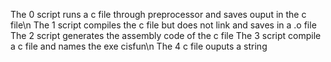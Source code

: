 The 0 script runs a c file through preprocessor and saves ouput in the c file\n
The 1 script compiles the c file but does not link and saves in a .o file
The 2 script generates the assembly code of the c file
The 3 script compile a c file and names the exe cisfun\n
The 4 c file ouputs a string
